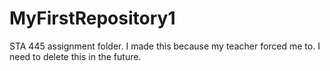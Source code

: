 # MyFirstRepository1
STA 445 assignment folder.
I made this because my teacher forced me to.  I need to delete this in the future.
